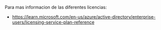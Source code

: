 Para mas informacion de las diferentes licencias:
  - https://learn.microsoft.com/en-us/azure/active-directory/enterprise-users/licensing-service-plan-reference
